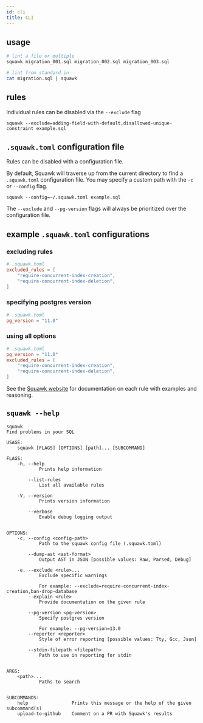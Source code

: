 ```yaml
---
id: cli
title: CLI
---
```


## usage

```bash
# lint a file or multiple
squawk migration_001.sql migration_002.sql migration_003.sql

# lint from standard in
cat migration.sql | squawk
```

## rules

Individual rules can be disabled via the `--exclude` flag

```shell
squawk --exclude=adding-field-with-default,disallowed-unique-constraint example.sql
```

## `.squawk.toml` configuration file

Rules can be disabled with a configuration file.

By default, Squawk will traverse up from the current directory to find a `.squawk.toml` configuration file. You may specify a custom path with the `-c` or `--config` flag.

```shell
squawk --config=~/.squawk.toml example.sql
```

The `--exclude` and `--pg-version` flags will always be prioritized over the configuration file.


## example `.squawk.toml` configurations

### excluding rules

```toml
# .squawk.toml
excluded_rules = [
    "require-concurrent-index-creation",
    "require-concurrent-index-deletion",
]
```

### specifying postgres version

```toml
# .squawk.toml
pg_version = "11.0"
```
### using all options

```toml
# .squawk.toml
pg_version = "11.0"
excluded_rules = [
    "require-concurrent-index-creation",
    "require-concurrent-index-deletion",
]
```



See the [Squawk website](https://squawkhq.com/docs/rules) for documentation on each rule with examples and reasoning.


## `squawk --help`

```
squawk
Find problems in your SQL

USAGE:
    squawk [FLAGS] [OPTIONS] [path]... [SUBCOMMAND]

FLAGS:
    -h, --help          
            Prints help information

        --list-rules    
            List all available rules

    -V, --version       
            Prints version information

        --verbose       
            Enable debug logging output


OPTIONS:
    -c, --config <config-path>         
            Path to the squawk config file (.squawk.toml)

        --dump-ast <ast-format>        
            Output AST in JSON [possible values: Raw, Parsed, Debug]

    -e, --exclude <rule>...            
            Exclude specific warnings
            
            For example: --exclude=require-concurrent-index-creation,ban-drop-database
        --explain <rule>               
            Provide documentation on the given rule

        --pg-version <pg-version>      
            Specify postgres version
            
            For example: --pg-version=13.0
        --reporter <reporter>          
            Style of error reporting [possible values: Tty, Gcc, Json]

        --stdin-filepath <filepath>    
            Path to use in reporting for stdin


ARGS:
    <path>...    
            Paths to search


SUBCOMMANDS:
    help                Prints this message or the help of the given subcommand(s)
    upload-to-github    Comment on a PR with Squawk's results
```
